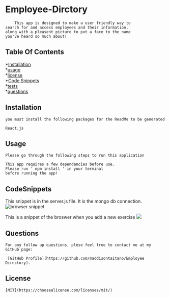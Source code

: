 # Employee-Dirctory

        This app is designed to make a user friendly way to
    search for and access employees and their information,
    along with a pleasent picture to put a face to the name
    you've heard so much about!  
    

## Table Of Contents

*[Installation](#installation) <br>
*[usage](#usage) <br>
*[license](#license) <br>
*[Code Snippets](#CodeSnippets) <br>
*[tests](#tests) <br>
*[questions](#questions) <br>


 ## Installation
    you must install the following packages for the ReadMe to be generated

    React.js
   
    
## Usage
    Please go through the following steps to run this application 

    This app requires a few dependancies before use. 
    Please run ' npm install ' in your terminal 
    before running the app! 

## CodeSnippets

This snippet is in the server.js file. It is the mongo db connection. 
<img src="/img/browser.png" alt="browser snippet"/>

This is a snippet of the broswer when you add a new exercise
<img src="/img/search.png"/>


## Questions
    For any follow up questions, plese feel free to contact me at my GitHub page:
    
     [GitHub Profile](https://github.com/maddisontaitano/Employee Directory).
    
## License
    [MIT](https://choosealicense.com/licenses/mit/)
